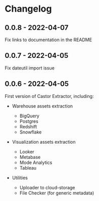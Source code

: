 # Changelog

## 0.0.8 - 2022-04-07
Fix links to documentation in the README

## 0.0.7 - 2022-04-05
Fix dateutil import issue

## 0.0.6 - 2022-04-05

First version of Castor Extractor, including:

- Warehouse assets extraction
  - BigQuery
  - Postgres
  - Redshift
  - Snowflake

- Visualization assets extraction
  - Looker
  - Metabase
  - Mode Analytics
  - Tableau

- Utilities
  - Uploader to cloud-storage
  - File Checker (for generic metadata)
